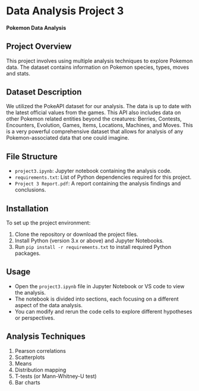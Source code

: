 # Data Analysis Project 3
#### Pokemon Data Analysis

## Project Overview
This project involves using multiple analysis techniques to explore Pokemon data. The dataset contains information on Pokemon species, types, moves and stats.

## Dataset Description
We utilized the PokeAPI dataset for our analysis. The data is up to date with the latest official values from the games. This API also includes data on other Pokemon related entities beyond the creatures: Berries, Contests, Encounters, Evolution, Games, Items, Locations, Machines, and Moves. This is a very powerful comprehensive dataset that allows for analysis of any Pokemon-associated data that one could imagine. 

## File Structure
- `project3.ipynb`: Jupyter notebook containing the analysis code.
- `requirements.txt`: List of Python dependencies required for this project.
- `Project 3 Report.pdf`: A report containing the analysis findings and conclusions.

## Installation
To set up the project environment:
1. Clone the repository or download the project files.
2. Install Python (version 3.x or above) and Jupyter Notebooks.
3. Run `pip install -r requirements.txt` to install required Python packages.

## Usage
- Open the `project3.ipynb` file in Jupyter Notebook or VS code to view the analysis.
- The notebook is divided into sections, each focusing on a different aspect of the data analysis.
- You can modify and rerun the code cells to explore different hypotheses or perspectives.

## Analysis Techniques 
1. Pearson correlations
2. Scatterplots
3. Means
4. Distribution mapping
5. T-tests (or Mann-Whitney-U test)
6. Bar charts